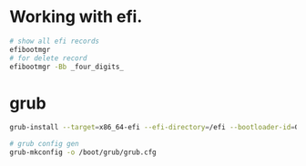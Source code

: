 # Working with efi.

```bash
# show all efi records
efibootmgr
# for delete record
efibootmgr -Bb _four_digits_
```

# grub
```bash
grub-install --target=x86_64-efi --efi-directory=/efi --bootloader-id=GRUB --recheck

# grub config gen
grub-mkconfig -o /boot/grub/grub.cfg
```